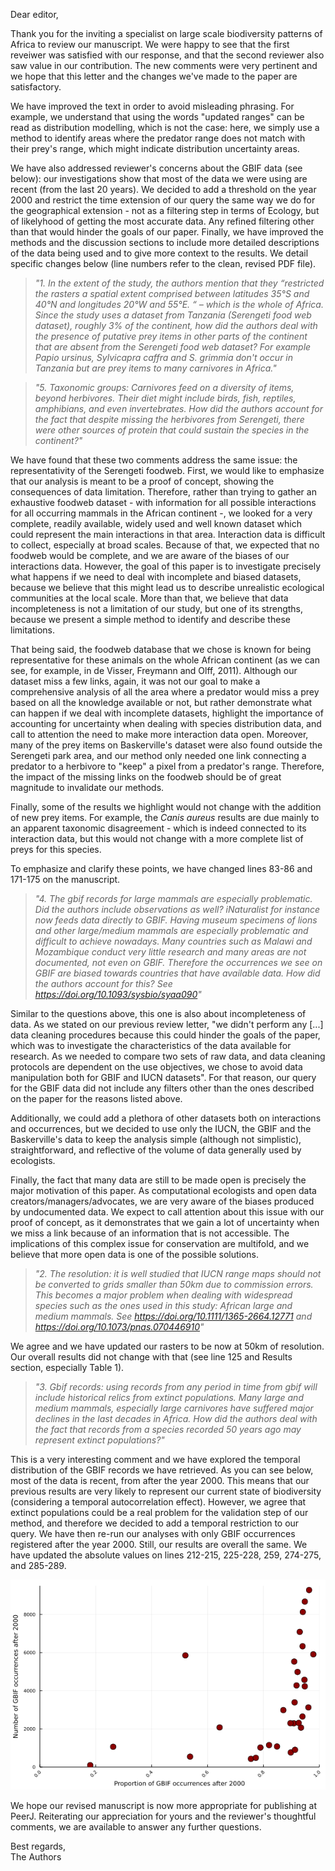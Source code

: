 Dear editor,

Thank you for the inviting a specialist on large scale biodiversity patterns of
Africa to review our manuscript. We were happy to see that the first reveiwer
was satisfied with our response, and that the second reviewer also saw value in
our contribution. The new comments were very pertinent and we hope that this
letter and the changes we've made to the paper are satisfactory.  

We have improved the text in order to avoid misleading phrasing. For example, we
understand that using the words "updated ranges" can be read as distribution
modelling, which is not the case: here, we simply use a method to identify areas
where the predator range does not match with their prey's range, which might
indicate distribution uncertainty areas.  

We have also addressed reviewer's concerns about the GBIF data (see below): our
investigations show that most of the data we were using are recent (from the
last 20 years). We decided to add a threshold on the year 2000 and restrict the
time extension of our query the same way we do for the geographical extension -
not as a filtering step in terms of Ecology, but of likelyhood of getting the
most accurate data. Any refined filtering other than that would hinder the goals
of our paper. Finally, we have improved the methods and the discussion sections
to include more detailed descriptions of the data being used and to give more
context to the results. We detail specific changes below (line numbers refer to
the clean, revised PDF file).

>*"1. In the extent of the study, the authors mention that they “restricted the
>rasters a spatial extent comprised between latitudes 35°S and 40°N and
>longitudes 20°W and 55°E. “ – which is the whole of Africa. Since the study
>uses a dataset from Tanzania (Serengeti food web dataset), roughly 3% of the
>continent, how did the authors deal with the presence of putative prey items in
>other parts of the continent that are absent from the Serengeti food web
>dataset? For example Papio ursinus, Sylvicapra caffra and S. grimmia don't
>occur in Tanzania but are prey items to many carnivores in Africa."*  

>*"5. Taxonomic groups: Carnivores feed on a diversity of items, beyond
>herbivores. Their diet might include birds, fish, reptiles, amphibians, and
>even invertebrates. How did the authors account for the fact that despite
>missing the herbivores from Serengeti, there were other sources of protein that
>could sustain the species in the continent?"*

We have found that these two comments address the same issue: the
representativity of the Serengeti foodweb. First, we would like to emphasize
that our analysis is meant to be a proof of concept, showing the consequences of
data limitation. Therefore, rather than trying to gather an exhaustive foodweb
dataset - with information for all possible interactions for all occurring
mammals in the African continent -, we looked for a very complete, readily
available, widely used and well known dataset which could represent the main
interactions in that area. Interaction data is difficult to collect, especially
at broad scales. Because of that, we expected that no foodweb would be complete,
and we are aware of the biases of our interactions data. However, the goal of
this paper is to investigate precisely what happens if we need to deal with
incomplete and biased datasets, because we believe that this might lead us to
describe unrealistic ecological communities at the local scale. More than that,
we believe that data incompleteness is not a limitation of our study, but one of
its strengths, because we present a simple method to identify and describe these
limitations.

That being said, the foodweb database that we chose is known for being
representative for these animals on the whole African continent (as we can see,
for example, in de Visser, Freymann and Olff, 2011). Although our dataset miss a
few links, again, it was not our goal to make a comprehensive analysis of all
the area where a predator would miss a prey based on all the knowledge available
or not, but rather demonstrate what can happen if we deal with incomplete
datasets, highlight the importance of accounting for uncertainty when dealing
with species distribution data, and call to attention the need to make more
interaction data open. Moreover, many of the prey items on Baskerville's dataset
were also found outside the Serengeti park area, and our method only needed one
link connecting a predator to a herbivore to "keep" a pixel from a predator's
range. Therefore, the impact of the missing links on the foodweb should be of
great magnitude to invalidate our methods.

Finally, some of the results we highlight would not change with the addition of
new prey items. For example, the *Canis aureus* results are due mainly to an
apparent taxonomic disagreement - which is indeed connected to its interaction
data, but this would not change with a more complete list of preys for this
species.

To emphasize and clarify these points, we have changed lines 83-86 and 171-175 on
the manuscript.

>*"4. The gbif records for large mammals are especially problematic. Did the
>authors include observations as well? iNaturalist for instance now feeds data
>directly to GBIF. Having museum specimens of lions and other large/medium
>mammals are especially problematic and difficult to achieve nowadays. Many
>countries such as Malawi and Mozambique conduct very little research and many
>areas are not documented, not even on GBIF. Therefore the occurrences we see on
>GBIF are biased towards countries that have available data. How did the authors
>account for this? See https://doi.org/10.1093/sysbio/syaa090"*

Similar to the questions above, this one is also about incompleteness of data.
As we stated on our previous review letter, "we didn't perform any [...] data
cleaning procedures because this could hinder the goals of the paper, which was
to investigate the characteristics of the data available for research. As we
needed to compare two sets of raw data, and data cleaning protocols are
dependent on the use objectives, we chose to avoid data manipulation both for
GBIF and IUCN datasets". For that reason, our query for the GBIF data did not
include any filters other than the ones described on the paper for the reasons
listed above.  

Additionally, we could add a plethora of other datasets both on
interactions and occurrences, but we decided to use only the IUCN, the GBIF and
the Baskerville's data to keep the analysis simple (although not simplistic),
straightforward, and reflective of the volume of data generally used by
ecologists.  

Finally, the fact that many data are still to be made open is precisely the
major motivation of this paper. As computational ecologists and open data
creators/managers/advocates, we are very aware of the biases produced by
undocumented data. We expect to call attention about this issue with our proof
of concept, as it demonstrates that we gain a lot of uncertainty when we miss a
link because of an information that is not accessible. The implications of this
complex issue for conservation are multifold, and we believe that more open data
is one of the possible solutions.



>*"2.    The resolution: it is well studied that IUCN range maps should not be
>converted to grids smaller than 50km due to commission errors. This becomes a
>major problem when dealing with widespread species such as the ones used in
>this study: African large and medium mammals. See
>https://doi.org/10.1111/1365-2664.12771 and
>https://doi.org/10.1073/pnas.070446910"*

We agree and we have updated our rasters to be now at 50km of resolution. Our
overall results did not change with that (see line 125 and Results section,
especially Table 1).

>*"3. Gbif records: using records from any period in time from gbif will include
>historical relics from extinct populations. Many large and medium mammals,
>especially large carnivores have suffered major declines in the last decades in
>Africa. How did the authors deal with the fact that records from a species
>recorded 50 years ago may represent extinct populations?"*

This is a very interesting comment and we have explored the temporal
distribution of the GBIF records we have retrieved. As you can see below, most
of the data is recent, from after the year 2000. This means that our previous
results are very likely to represent our current state of biodiversity
(considering a temporal autocorrelation effect). However, we agree that extinct
populations could be a real problem for the validation step of our method, and
therefore we decided to add a temporal restriction to our query. We have then
re-run our analyses with only GBIF occurrences registered after the year 2000.
Still, our results are overall the same. We have updated the absolute values on
lines 212-215, 225-228, 259, 274-275, and 285-289.

![](figures/GBIF_years_prop_nb_2000.png)

We hope our revised manuscript is now more appropriate for publishing at PeerJ.
Reiterating our appreciation for yours and the reviewer's thoughtful comments,
we are available to answer any further questions.

Best regards,  
The Authors
